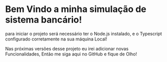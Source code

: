 # Bem Vindo a minha simulação de sistema bancário!

para iniciar o projeto será necessário ter o Node.js instalado, e o Typescript configurado corretamente na sua máquina Local!

Nas próximas versões desse projeto eu irei adicionar novas Funcionalidades, Então me siga aqui no GitHub e fique de Olho!

    